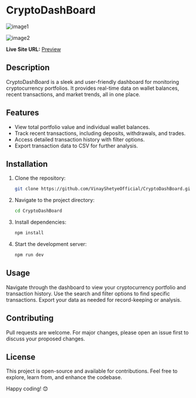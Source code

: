 # CryptoDashBoard
![image1](https://github.com/user-attachments/assets/8e481d35-bfd3-4535-b713-5aeb446678f4)            
                 
![image2](https://github.com/user-attachments/assets/2d6a9ed3-03cd-48a5-9aff-99d3f871a88d)        
  
  
**Live Site URL:** [Preview](https://66a851dfc3a7bcc679e5f76c--super-lollipop-0c695b.netlify.app/)  

## Description  
CryptoDashBoard is a sleek and user-friendly dashboard for monitoring cryptocurrency portfolios. It provides real-time data on wallet balances, recent transactions, and market trends, all in one place.

## Features
- View total portfolio value and individual wallet balances.
- Track recent transactions, including deposits, withdrawals, and trades.
- Access detailed transaction history with filter options.
- Export transaction data to CSV for further analysis.

## Installation
1. Clone the repository:
    ```bash
    git clone https://github.com/VinayShetyeOfficial/CryptoDashBoard.git
    ```
2. Navigate to the project directory:
    ```bash
    cd CryptoDashBoard
    ```
3. Install dependencies:
    ```bash
    npm install
    ```
4. Start the development server:
    ```bash
    npm run dev
    ```

## Usage
Navigate through the dashboard to view your cryptocurrency portfolio and transaction history. Use the search and filter options to find specific transactions. Export your data as needed for record-keeping or analysis.

## Contributing
Pull requests are welcome. For major changes, please open an issue first to discuss your proposed changes.

## License
This project is open-source and available for contributions. Feel free to explore, learn from, and enhance the codebase.

Happy coding! 😊

